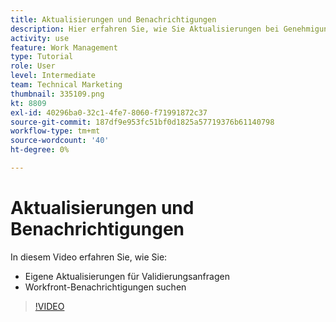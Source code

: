 ```yaml
---
title: Aktualisierungen und Benachrichtigungen
description: Hier erfahren Sie, wie Sie Aktualisierungen bei Genehmigungsanfragen vornehmen und Ihre Benachrichtigungen in Workfront finden.
activity: use
feature: Work Management
type: Tutorial
role: User
level: Intermediate
team: Technical Marketing
thumbnail: 335109.png
kt: 8809
exl-id: 40296ba0-32c1-4fe7-8060-f71991872c37
source-git-commit: 187df9e953fc51bf0d1825a57719376b61140798
workflow-type: tm+mt
source-wordcount: '40'
ht-degree: 0%

---
```


# Aktualisierungen und Benachrichtigungen

In diesem Video erfahren Sie, wie Sie:

* Eigene Aktualisierungen für Validierungsanfragen
* Workfront-Benachrichtigungen suchen

>[!VIDEO](https://video.tv.adobe.com/v/335109/?quality=12)

<!---
learn more URLS
Tag others on updates
Update work
--->

